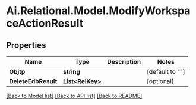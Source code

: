 
# Ai.Relational.Model.ModifyWorkspaceActionResult

## Properties

Name | Type | Description | Notes
------------ | ------------- | ------------- | -------------
**Objtp** | **string** |  | [default to ""]
**DeleteEdbResult** | [**List&lt;RelKey&gt;**](RelKey.md) |  | [optional] 

[[Back to Model list]](../README.md#documentation-for-models)
[[Back to API list]](../README.md#documentation-for-api-endpoints)
[[Back to README]](../README.md)

